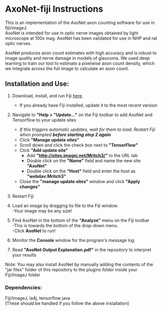 # AxoNet-fiji Instructions
This is an implementation of the AxoNet axon counting software for use in fiji/imageJ.  
AxoNet is intended for use in optic nerve images obtained by light microscope at 100x mag. AxoNet has been validated for use in NHP and rat optic nerves.

AxoNet produces axon count estimates with high accuracy and is robust to image quality and nerve damage in models of glaucoma. We used deep learning to train our tool to estimate a pixelwise axon count density, which we integrate across the full image to calculate an axon count.


## Installation and Use:  

1. Download, install, and run Fiji [here](https://fiji.sc/).    
	- If you already have Fiji installed, update it to the most recent version  
	  
2. Navigate to **"Help > "Update..."** on the Fiji toolbar to add AxoNet and Tensorflow to your update sites   
	- *If this triggers automatic updates, wait for them to load. Restart Fiji when prompted __before starting step 2 again__*  
	- Click **"Manage update sites"**  
	- Scroll down and click the check box next to **"TensorFlow"**   
	- Click **"Add update site"**  
	    - Add **"http://sites.imagej.net/Mritch3/"** to the URL tab  
		- Double click on the **"Name"** field and name the new site **"AxoNet"**  
		- Double click on the **"Host"** field and enter the host as **"webdav:Mritch3"**  
	- Close the **"manage update sites"** window and click **"Apply changes"**    
	
3. Restart Fiji  

4. Load an image by dragging its file to the Fiji window.  
	-Your image may be any size!  
	
5. Find AxoNet in the bottom of the **"Analyze"** menu on the Fiji toolbar  
	-This is towards the bottom of the drop-down menu.    
 	-Click **AxoNet** to run!  
	
6. Monitor the **Console** window for the program's message log  
  
7. Read **"AxoNet Output Explanation.pdf"** in the repository to interpret your results  
  
Note: You may also install AxoNet by manually adding the contents of the "jar files" folder of this repository to the plugins folder inside your Fiji/ImageJ folder


### Dependencies:  
Fiji/ImageJ, la4j, tensorflow java  
(These should be handled if you follow the above installation)

